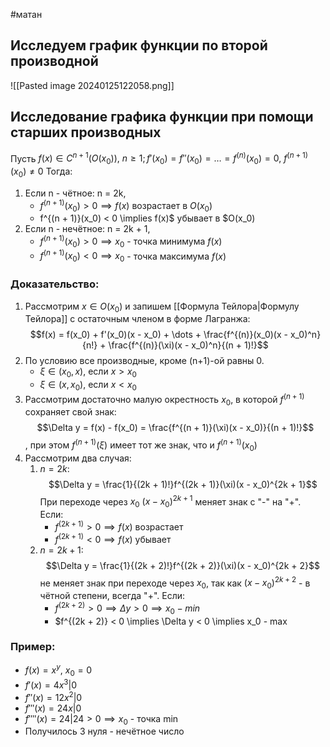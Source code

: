 #матан 
## Исследуем график функции по второй производной
![[Pasted image 20240125122058.png]]
## Исследование графика функции при помощи старших производных
Пусть $f(x) \in C^{n + 1}(O(x_0)), \ n \geq 1; f'(x_0) = f''(x_0) = \dots = f^{(n)}(x_0) = 0, \ f^{(n + 1)}(x_0) \neq 0$
Тогда:
1. Если n - чётное: n = 2k,
	- $f^{(n + 1)}(x_0) > 0 \implies f(x)$ возрастает в $O(x_0)$
	- f^{(n + 1)}(x_0) < 0 \implies f(x)$ убывает в $O(x_0)
2. Если n - нечётное: n = 2k + 1,
	- $f^{(n + 1)}(x_0) > 0 \implies x_0$ - точка минимума $f(x)$
	- $f^{(n + 1)}(x_0) < 0 \implies x_0$ - точка максимума $f(x)$
### Доказательство:
1. Рассмотрим $x \in O(x_0)$ и  запишем [[Формула Тейлора|Формулу Тейлора]] с остаточным членом в форме Лагранжа: $$f(x) = f(x_0) + f'(x_0)(x - x_0) + \dots + \frac{f^{(n)}(x_0)(x - x_0)^n}{n!} + \frac{f^{(n)}(\xi)(x - x_0)^n}{(n + 1)!}$$
2. По условию все производные, кроме (n+1)-ой равны 0.
	- $\xi \in (x_0, x)$, если $x > x_0$
	- $\xi \in (x, x_0)$, если $x < x_0$
3. Рассмотрим достаточно малую окрестность $x_0$, в которой $f^{(n + 1)}$ сохраняет свой знак: $$\Delta y = f(x) - f(x_0) = \frac{f^{(n + 1)}(\xi)(x - x_0)}{(n + 1)!}$$, при этом $f^{(n + 1)}(\xi)$ имеет тот же знак, что и $f^{(n + 1)}(x_0)$
4. Рассмотрим два случая:
	1. $n = 2k$: $$\Delta y = \frac{1}{(2k + 1)!}f^{(2k + 1)}(\xi)(x - x_0)^{2k + 1}$$ При переходе через $x_0$ $(x - x_0)^{2k + 1}$ меняет знак с "-" на "+". Если:
		- $f^{(2k + 1)} > 0 \implies f(x)$ возрастает
		- $f^{(2k + 1)} < 0 \implies f(x)$ убывает
	2. $n = 2k + 1:$ $$\Delta y = \frac{1}{(2k + 2)!}f^{(2k + 2)}(\xi)(x - x_0)^{2k + 2}$$ не меняет знак при переходе через $x_0$, так как $(x - x_0)^{2k + 2}$ - в чётной степени, всегда "+". Если:
		-  $f^{(2k + 2)} > 0 \implies \Delta y > 0 \implies x_0 - min$
		- $f^{(2k + 2)} < 0 \implies \Delta y < 0 \implies x_0 - max
### Пример:
- $f(x) = x^y,\ x_0 = 0$
- $f'(x) = 4x^3 | 0$
- $f''(x) = 12x^2 | 0$
- $f'''(x) = 24x | 0$
- $f''''(x) = 24 | 24 > 0 \implies x_0$ - точка min
- Получилось 3 нуля - нечётное число